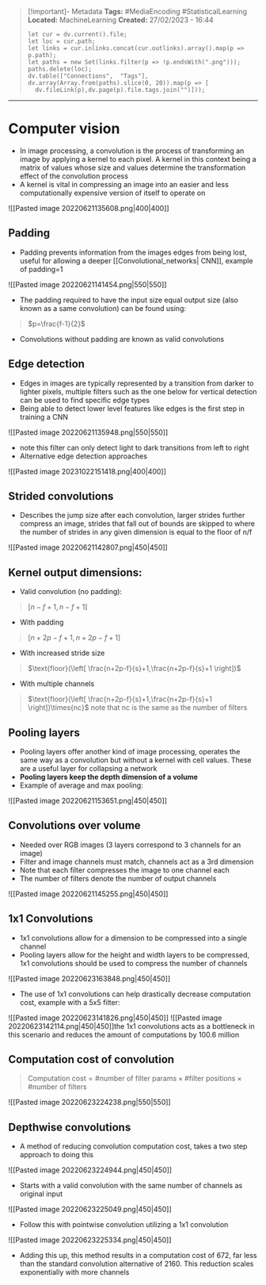 > [!important]- Metadata
> **Tags:** #MediaEncoding #StatisticalLearning 
> **Located:** MachineLearning
> **Created:** 27/02/2023 - 16:44
> ```dataviewjs
>let cur = dv.current().file;
>let loc = cur.path;
>let links = cur.inlinks.concat(cur.outlinks).array().map(p => p.path);
>let paths = new Set(links.filter(p => !p.endsWith(".png")));
>paths.delete(loc);
>dv.table(["Connections",  "Tags"], dv.array(Array.from(paths).slice(0, 20)).map(p => [
>   dv.fileLink(p),dv.page(p).file.tags.join("")]));
> ```

___
# Computer vision

- In image processing, a convolution is the process of transforming an image by applying a kernel to each pixel. A kernel in this context being a matrix of values whose size and values determine the transformation effect of the convolution process
- A kernel is vital in compressing an image into an easier and less computationally expensive version of itself to operate on

![[Pasted image 20220621135608.png|400|400]]

## Padding
- Padding prevents information from the images edges from being lost, useful for allowing a deeper [[Convolutional_networks| CNN]], example of padding=1

![[Pasted image 20220621141454.png|550|550]]

- The padding required to have the input size equal output size (also known as a same convolution) can be found using:

> $p=\frac{f-1}{2}$

- Convolutions without padding are known as valid convolutions
## Edge detection
- Edges in images are typically represented by a transition from darker to lighter pixels, multiple filters such as the one below for vertical detection can be used to find specific edge types
- Being able to detect lower level features like edges is the first step in training a CNN

![[Pasted image 20220621135948.png|550|550]]

- note this filter can only detect light to dark transitions from left to right
- Alternative edge detection approaches

![[Pasted image 20231022151418.png|400|400]]
## Strided convolutions
- Describes the jump size after each convolution, larger strides further compress an image, strides that fall out of bounds are skipped to where the number of strides in any given dimension is equal to the floor of n/f

![[Pasted image 20220621142807.png|450|450]]

## Kernel output dimensions:
- Valid convolution (no padding):

> $[n-f+1,n-f+1]$

- With padding

> $[n+2p-f+1,n+2p-f+1]$

- With increased stride size

> $\text{floor}(\left[ \frac{n+2p-f}{s}+1,\frac{n+2p-f}{s}+1 \right])$

- With multiple channels

> $\text{floor}(\left[ \frac{n+2p-f}{s}+1,\frac{n+2p-f}{s}+1 \right])\times{nc}$
> $\text{note that nc is the same as the number of filters}$

## Pooling layers
- Pooling layers offer another kind of image processing, operates the same way as a convolution but without a kernel with cell values. These are a useful layer for collapsing a network
- **Pooling layers keep the depth dimension of a volume**
- Example of average and max pooling:

![[Pasted image 20220621153651.png|450|450]]

## Convolutions over volume
- Needed over RGB images (3 layers correspond to 3 channels for an image)
- Filter and image channels must match, channels act as a 3rd dimension
- Note that each filter compresses the image to one channel each
- The number of filters denote the number  of output channels

![[Pasted image 20220621145255.png|450|450]]

## 1x1 Convolutions
- 1x1 convolutions allow for a dimension to be compressed into a single channel
- Pooling layers allow for the height and width layers to be compressed, 1x1 convolutions should be used to compress the number of channels

![[Pasted image 20220623163848.png|450|450]]

- The use of 1x1 convolutions can help drastically decrease computation cost, example with a 5x5 filter:

![[Pasted image 20220623141826.png|450|450]]
![[Pasted image 20220623142114.png|450|450]]the 1x1 convolutions  acts as a bottleneck in this scenario and reduces the amount of computations by 100.6 million

## Computation cost of convolution

> $\text{Computation cost}=\text{\#number of filter params}\times \text{\#filter positions}\times \text{\#number of filters}$

![[Pasted image 20220623224238.png|550|550]]

## Depthwise convolutions
- A method of reducing convolution computation cost, takes a two step approach to doing this

![[Pasted image 20220623224944.png|450|450]]

- Starts with a valid convolution with the same number of channels as original input

![[Pasted image 20220623225049.png|450|450]]

- Follow this with pointwise convolution utilizing a 1x1 convolution

![[Pasted image 20220623225334.png|450|450]]

- Adding this up, this method results in a computation cost of 672, far less than the standard convolution alternative of 2160. This reduction scales exponentially with more channels
